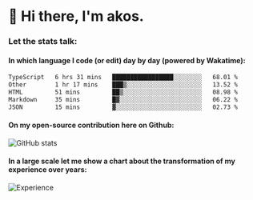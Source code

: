 # 👋 Hi there, I'm akos. 


### Let the stats talk:


#### In which language I code (or edit) day by day (powered by Wakatime): 

<!--START_SECTION:waka-->

```txt
TypeScript   6 hrs 31 mins   █████████████████░░░░░░░░   68.01 %
Other        1 hr 17 mins    ███▒░░░░░░░░░░░░░░░░░░░░░   13.52 %
HTML         51 mins         ██▒░░░░░░░░░░░░░░░░░░░░░░   08.98 %
Markdown     35 mins         █▓░░░░░░░░░░░░░░░░░░░░░░░   06.22 %
JSON         15 mins         ▓░░░░░░░░░░░░░░░░░░░░░░░░   02.73 %
```

<!--END_SECTION:waka-->

#### On my open-source contribution here on Github:
 
![GitHub stats](https://github-readme-stats.vercel.app/api?username=akosbalasko)

#### In a large scale let me show a chart about the transformation of my experience over years:   

![Experience](https://cr-skills-chart-widget.azurewebsites.net/api/api?username=akosbalasko)
